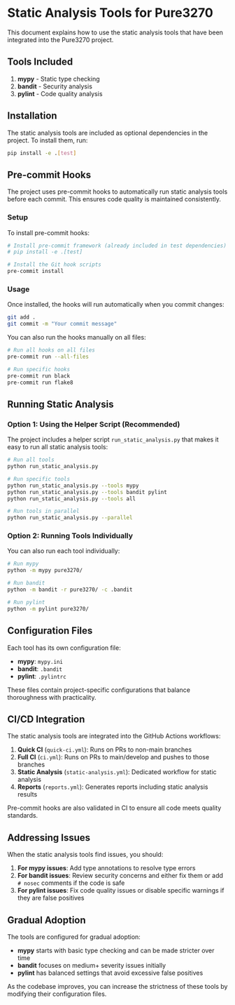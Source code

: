 # Static Analysis Tools for Pure3270

This document explains how to use the static analysis tools that have been integrated into the Pure3270 project.

## Tools Included

1. **mypy** - Static type checking
2. **bandit** - Security analysis
3. **pylint** - Code quality analysis

## Installation

The static analysis tools are included as optional dependencies in the project. To install them, run:

```bash
pip install -e .[test]
```

## Pre-commit Hooks

The project uses pre-commit hooks to automatically run static analysis tools before each commit. This ensures code quality is maintained consistently.

### Setup

To install pre-commit hooks:

```bash
# Install pre-commit framework (already included in test dependencies)
# pip install -e .[test]

# Install the Git hook scripts
pre-commit install
```

### Usage

Once installed, the hooks will run automatically when you commit changes:

```bash
git add .
git commit -m "Your commit message"
```

You can also run the hooks manually on all files:

```bash
# Run all hooks on all files
pre-commit run --all-files

# Run specific hooks
pre-commit run black
pre-commit run flake8
```

## Running Static Analysis

### Option 1: Using the Helper Script (Recommended)

The project includes a helper script `run_static_analysis.py` that makes it easy to run all static analysis tools:

```bash
# Run all tools
python run_static_analysis.py

# Run specific tools
python run_static_analysis.py --tools mypy
python run_static_analysis.py --tools bandit pylint
python run_static_analysis.py --tools all

# Run tools in parallel
python run_static_analysis.py --parallel
```

### Option 2: Running Tools Individually

You can also run each tool individually:

```bash
# Run mypy
python -m mypy pure3270/

# Run bandit
python -m bandit -r pure3270/ -c .bandit

# Run pylint
python -m pylint pure3270/
```

## Configuration Files

Each tool has its own configuration file:

- **mypy**: `mypy.ini`
- **bandit**: `.bandit`
- **pylint**: `.pylintrc`

These files contain project-specific configurations that balance thoroughness with practicality.

## CI/CD Integration

The static analysis tools are integrated into the GitHub Actions workflows:

1. **Quick CI** (`quick-ci.yml`): Runs on PRs to non-main branches
2. **Full CI** (`ci.yml`): Runs on PRs to main/develop and pushes to those branches
3. **Static Analysis** (`static-analysis.yml`): Dedicated workflow for static analysis
4. **Reports** (`reports.yml`): Generates reports including static analysis results

Pre-commit hooks are also validated in CI to ensure all code meets quality standards.

## Addressing Issues

When the static analysis tools find issues, you should:

1. **For mypy issues**: Add type annotations to resolve type errors
2. **For bandit issues**: Review security concerns and either fix them or add `# nosec` comments if the code is safe
3. **For pylint issues**: Fix code quality issues or disable specific warnings if they are false positives

## Gradual Adoption

The tools are configured for gradual adoption:

- **mypy** starts with basic type checking and can be made stricter over time
- **bandit** focuses on medium+ severity issues initially
- **pylint** has balanced settings that avoid excessive false positives

As the codebase improves, you can increase the strictness of these tools by modifying their configuration files.
